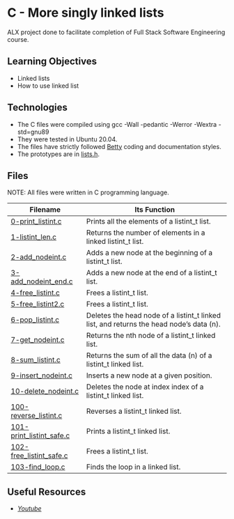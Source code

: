 # C - More singly linked lists
ALX project done to facilitate completion of Full Stack Software Engineering course.

## Learning Objectives
* Linked lists
* How to use linked list

## Technologies
* The C files were compiled using gcc -Wall -pedantic -Werror -Wextra -std=gnu89
* They were tested in Ubuntu 20.04.
* The files have strictly followed [Betty](https://github.com/holbertonschool/Betty) coding and documentation styles.
* The prototypes are in [lists.h](https://github.com/MamaiTheCoder/alx-low_level_programming/blob/master/0x13-more_singly_linked_lists/lists.h).

## Files
NOTE: All files were written in C programming language.

| **Filename** | **Its Function** |
| ----------- | ---------- |
| [0-print_listint.c](https://github.com/MamaiTheCoder/alx-low_level_programming/blob/master/0x13-more_singly_linked_lists/0-print_listint.c) | Prints all the elements of a listint_t list. |
| [1-listint_len.c](https://github.com/MamaiTheCoder/alx-low_level_programming/blob/master/0x13-more_singly_linked_lists/1-listint_len.c) | Returns the number of elements in a linked listint_t list. |
| [2-add_nodeint.c](https://github.com/MamaiTheCoder/alx-low_level_programming/blob/master/0x13-more_singly_linked_lists/2-add_nodeint.c) | Adds a new node at the beginning of a listint_t list. |
| [3-add_nodeint_end.c](https://github.com/MamaiTheCoder/alx-low_level_programming/blob/master/0x13-more_singly_linked_lists/3-add_nodeint_end.c) | Adds a new node at the end of a listint_t list. |
| [4-free_listint.c](https://github.com/MamaiTheCoder/alx-low_level_programming/blob/master/0x13-more_singly_linked_lists/4-free_listint.c) | Frees a listint_t list. |
| [5-free_listint2.c](https://github.com/MamaiTheCoder/alx-low_level_programming/blob/master/0x13-more_singly_linked_lists/5-free_listint2.c) | Frees a listint_t list. |
| [6-pop_listint.c](https://github.com/MamaiTheCoder/alx-low_level_programming/blob/master/0x13-more_singly_linked_lists/6-pop_listint.c) | Deletes the head node of a listint_t linked list, and returns the head node’s data (n). |
| [7-get_nodeint.c](https://github.com/MamaiTheCoder/alx-low_level_programming/blob/master/0x13-more_singly_linked_lists/7-get_nodeint.c) | Returns the nth node of a listint_t linked list. |
| [8-sum_listint.c](https://github.com/MamaiTheCoder/alx-low_level_programming/blob/master/0x13-more_singly_linked_lists/8-sum_listint.c) | Returns the sum of all the data (n) of a listint_t linked list. |
| [9-insert_nodeint.c](https://github.com/MamaiTheCoder/alx-low_level_programming/blob/master/0x13-more_singly_linked_lists/9-insert_nodeint.c) | Inserts a new node at a given position. |
| [10-delete_nodeint.c](https://github.com/MamaiTheCoder/alx-low_level_programming/blob/master/0x13-more_singly_linked_lists/10-delete_nodeint.c) | Deletes the node at index index of a listint_t linked list. |
| [100-reverse_listint.c](https://github.com/MamaiTheCoder/alx-low_level_programming/blob/master/0x13-more_singly_linked_lists/100-reverse_listint.c) | Reverses a listint_t linked list. |
| [101-print_listint_safe.c](https://github.com/MamaiTheCoder/alx-low_level_programming/blob/master/0x13-more_singly_linked_lists/101-print_listint_safe.c) | Prints a listint_t linked list. |
| [102-free_listint_safe.c](https://github.com/MamaiTheCoder/alx-low_level_programming/blob/master/0x13-more_singly_linked_lists/102-free_listint_safe.c) | Frees a listint_t list. |
| [103-find_loop.c](https://github.com/MamaiTheCoder/alx-low_level_programming/blob/master/0x13-more_singly_linked_lists/103-find_loop.c) | Finds the loop in a linked list. |

## Useful Resources
* [*Youtube*](https://www.youtube.com/results?search_query=linked+lists)
